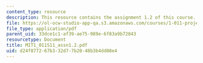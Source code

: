 ```yaml
---
content_type: resource
description: This resource contains the assignment 1.2 of this course.
file: https://ol-ocw-studio-app-qa.s3.amazonaws.com/courses/1-011-project-evaluation-spring-2011/d24f877267b332d77b2048b3b4dd08e4_MIT1_011S11_assn1.2.pdf
file_type: application/pdf
parent_uid: 33dce1c1-af39-ae75-989e-6f83a9b72843
resourcetype: Document
title: MIT1_011S11_assn1.2.pdf
uid: d24f8772-67b3-32d7-7b20-48b3b4dd08e4
---
```


